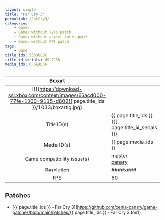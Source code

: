 ```yaml
---
layout: single
title: "Far Cry 3"
permalink: /FarCry3/
categories:
    - Games
    - Games without 720p patch
    - Games without aspect ratio patch
    - Games without FPS patch
tags:
    - Game
title_ids: 5553088C
title_id_serials: US-2188
media_ids: 6F6EAD36
---
```


| Boxart                      |                                                                                        |
| :----:                      | :-                                                                                     |
| ![](https://download-ssl.xbox.com/content/images/66acd000-77fe-1000-9115-d802{{ page.title_ids }}/1033/boxartlg.jpg) |
| Title ID(s)                 | {{ page.title_ids }} ({{ page.title_id_serials }})                                     |
| Media ID(s)                 | {{ page.media_ids }}                                                                   |
| Game compatibility issue(s) | [master](https://github.com/xenia-project/game-compatibility/issues/)<br>[canary](https://github.com/xenia-canary/game-compatibility/issues/) |
| Resolution                  | ####x###                                                                               |
| FPS                         | 60                                                                                     |

## Patches
* [{{ page.title_ids }} - Far Cry 3](https://github.com/xenia-canary/game-patches/blob/main/patches/{{ page.title_ids }} - Far Cry 3.toml)

<!--This page was generated by a script. You can remove this comment once the page is verified to be free of mistakes.-->
